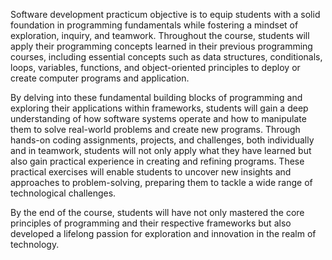 Software development practicum objective is to equip students with a solid foundation in programming fundamentals while fostering a mindset of exploration, inquiry, and teamwork. Throughout the course, students will apply their programming concepts learned in their previous programming courses, including essential concepts such as data structures, conditionals, loops, variables, functions, and object-oriented principles to deploy or create computer programs and application.

By delving into these fundamental building blocks of programming and exploring their applications within frameworks, students will gain a deep understanding of how software systems operate and how to manipulate them to solve real-world problems and create new programs. Through hands-on coding assignments, projects, and challenges, both individually and in teamwork, students will not only apply what they have learned but also gain practical experience in creating and refining programs. These practical exercises will enable students to uncover new insights and approaches to problem-solving, preparing them to tackle a wide range of technological challenges.

By the end of the course, students will have not only mastered the core principles of programming and their respective frameworks but also developed a lifelong passion for exploration and innovation in the realm of technology.
